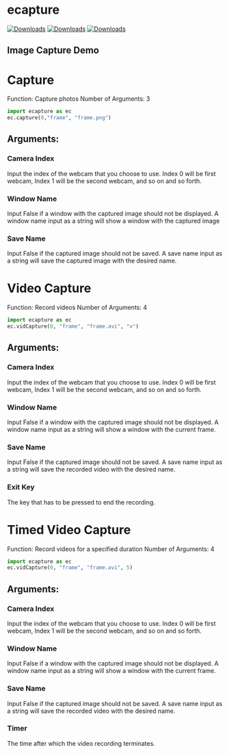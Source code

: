 # ecapture
[![Downloads](https://pepy.tech/badge/ecapture)](https://pepy.tech/project/ecapture)    [![Downloads](https://pepy.tech/badge/ecapture/month)](https://pepy.tech/project/ecapture/month)    [![Downloads](https://pepy.tech/badge/ecapture/week)](https://pepy.tech/project/ecapture/week)
## Image Capture Demo
# Capture
Function: Capture photos
Number of Arguments: 3

~~~python
import ecapture as ec
ec.capture(0,"frame", "frame.png")
~~~

## Arguments:
### Camera Index
Input the index of the webcam that you choose to use. Index 0 will be first webcam, Index 1 will be the second webcam, and so on and so forth.

### Window Name
Input False if a window with the captured image should not be displayed. A window name input as a string will show a window with the captured image

### Save Name
Input False if the captured image should not be saved. A save name input as a string will save the captured image with the desired name.


# Video Capture
Function: Record videos
Number of Arguments: 4

~~~python
import ecapture as ec
ec.vidCapture(0, "frame", "frame.avi", "x")
~~~

## Arguments:
### Camera Index
Input the index of the webcam that you choose to use. Index 0 will be first webcam, Index 1 will be the second webcam, and so on and so forth.

### Window Name
Input False if a window with the captured image should not be displayed. A window name input as a string will show a window with the current frame.

### Save Name
Input False if the captured image should not be saved. A save name input as a string will save the recorded video with the desired name.

### Exit Key
The key that has to be pressed to end the recording.
# Timed Video Capture
Function: Record videos for a specified duration
Number of Arguments: 4

~~~python
import ecapture as ec
ec.vidCapture(0, "frame", "frame.avi", 5)
~~~

## Arguments:
### Camera Index
Input the index of the webcam that you choose to use. Index 0 will be first webcam, Index 1 will be the second webcam, and so on and so forth.

### Window Name
Input False if a window with the captured image should not be displayed. A window name input as a string will show a window with the current frame.

### Save Name
Input False if the captured image should not be saved. A save name input as a string will save the recorded video with the desired name.

### Timer
The time after which the video recording terminates.
